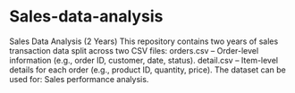 # Sales-data-analysis
Sales Data Analysis (2 Years) This repository contains two years of sales transaction data split across two CSV files:  orders.csv – Order-level information (e.g., order ID, customer, date, status).  detail.csv – Item-level details for each order (e.g., product ID, quantity, price).  The dataset can be used for:  Sales performance analysis.
